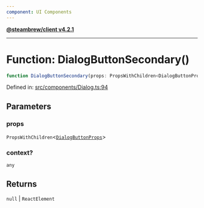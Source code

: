 ```yaml
---
component: UI Components
---
```


[**@steambrew/client v4.2.1**](../README.md)

***

# Function: DialogButtonSecondary()

```ts
function DialogButtonSecondary(props: PropsWithChildren<DialogButtonProps>, context?: any): null | ReactElement
```

Defined in: [src/components/Dialog.ts:94](https://github.com/SteamClientHomebrew/SDK/blob/main/typescript-packages/client/src/components/Dialog.ts#L94)

## Parameters

### props

`PropsWithChildren`\<[`DialogButtonProps`](../interfaces/DialogButtonProps.md)\>

### context?

`any`

## Returns

`null` \| `ReactElement`
